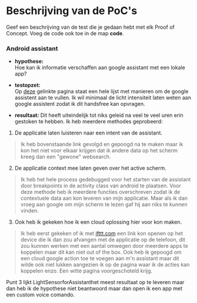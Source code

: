 # Beschrijving van de PoC's


Geef een beschrijving van de test die je gedaan hebt met elk Proof of Concept. Voeg 
 de code ook toe in de map **code**.
 
### Android assistant

* **hypothese:**  
Hoe kan ik informatie verschaffen aan google assistant met een lokale app?

* **testopzet:**  
Op [deze](https://developer.android.com/training/articles/assistant.html) gelinkte pagina staat een hele lijst met manieren om de google assistent aan te vullen. Ik wil minimaal de licht intensiteit laten weten aan google assistent zodat ik dit handsfree kan opvragen.

* **resultaat:** 
Dit heeft uiteindelijk tot niks geleid na veel te veel uren erin gestoken te hebben. Ik heb meerdere methodes geprobeerd:
1. De applicatie laten luisteren naar een intent van de assistant.
> Ik heb bovenstaande link gevolgd en gepoogd na te maken maar ik kon het niet voor elkaar krijgen dat ik andere data op het scherm kreeg dan een "gewone" websearch. 
2. De applicatie context mee laten geven over het active scherm. 
> Ik heb het hele process gedebugged voor het starten van de assistant door breakpoints in de activity class van android te plaatsen. Voor deze methode heb ik meerdere functies overschreven zodat ik de contextuele data aan kon leveren van mijn applicatie. Maar als ik dan vroeg aan google om mijn scherm te lezen gaf hij aan niks te kunnen vinden. 
3. Ook heb ik gekeken hoe ik een cloud oplossing hier voor kon maken. 
> Ik heb eerst gekeken of ik met [ifttt.com](http://ifttt.com) een link kon openen op het device die ik dan zou afvangen met de applicatie op de telefoon, dit zou kunnen werken met een aantal omwegen door meerdere apps te koppelen maar dit kan niet out of the box. Ook heb ik gepoogd om een cloud google action toe te voegen aan m'n assistant maar dit wilde ook niet lukken aangezien ik op de pagina waar ik de acties kan koppelen enzo. Een witte pagina voorgeschoteld krijg. 

Punt 3 lijkt LightSensorforAssistanthet meest resultaat op te leveren maar dan heb ik de hypothese niet beantwoord maar dan open ik een app met een custom voice comando. 

